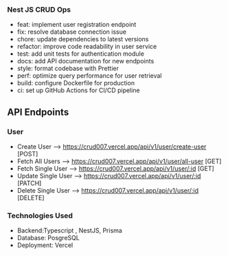 ### Nest JS CRUD Ops

- feat: implement user registration endpoint
- fix: resolve database connection issue
- chore: update dependencies to latest versions
- refactor: improve code readability in user service
- test: add unit tests for authentication module
- docs: add API documentation for new endpoints
- style: format codebase with Prettier
- perf: optimize query performance for user retrieval
- build: configure Dockerfile for production
- ci: set up GitHub Actions for CI/CD pipeline

## API Endpoints

### User

- Create User --> https://crud007.vercel.app/api/v1/user/create-user [POST]
- Fetch All Users --> https://crud007.vercel.app/api/v1/user/all-user [GET]
- Fetch Single User --> https://crud007.vercel.app/api/v1/user/:id [GET]
- Update Single User --> https://crud007.vercel.app/api/v1/user/:id [PATCH]
- Delete Single User --> https://crud007.vercel.app/api/v1/user/:id [DELETE]

### Technologies Used

- Backend:Typescript , NestJS, Prisma
- Database: PosgreSQL
- Deployment: Vercel
